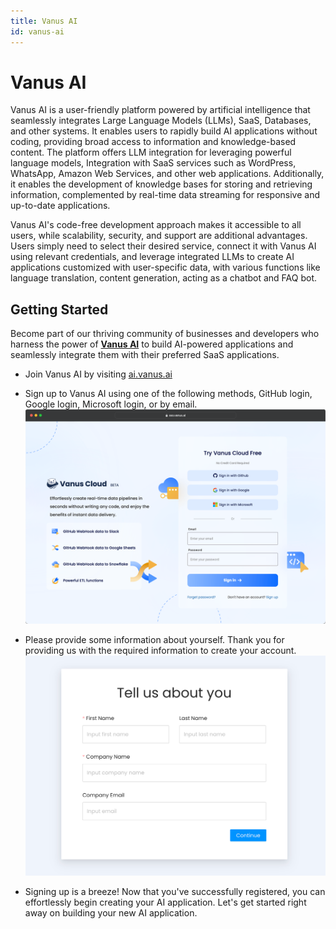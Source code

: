 ```yaml
---
title: Vanus AI
id: vanus-ai
---
```

# Vanus AI
Vanus AI is a user-friendly platform powered by artificial intelligence that seamlessly integrates Large Language Models (LLMs), SaaS, Databases, and other systems. It enables users to rapidly build AI applications without coding, providing broad access to information and knowledge-based content.
The platform offers LLM integration for leveraging powerful language models, Integration with SaaS services such as WordPress, WhatsApp, Amazon Web Services, and other web applications. Additionally, it enables the development of knowledge bases for storing and retrieving information, complemented by real-time data streaming for responsive and up-to-date applications.

Vanus AI's code-free development approach makes it accessible to all users, while scalability, security, and support are additional advantages. Users simply need to select their desired service, connect it with Vanus AI using relevant credentials, and leverage integrated LLMs to create AI applications customized with user-specific data, with various functions like language translation, content generation, acting as a chatbot and FAQ bot.

## Getting Started
Become part of our thriving community of businesses and developers who harness the power of **[Vanus AI](https://ai.vanus.ai)** to build AI-powered applications and seamlessly integrate them with their preferred SaaS applications.

- Join Vanus AI by visiting [ai.vanus.ai](https://ai.vanus.ai)
- Sign up to Vanus AI using one of the following methods, GitHub login, Google login, Microsoft login, or by email.
![](../../static/img/vanuscloud_loginin.png)

- Please provide some information about yourself. Thank you for providing us with the required information to create your account.
![](../../static/img/user-info.png)

- Signing up is a breeze! Now that you've successfully registered, you can effortlessly begin creating your AI application. Let's get started right away on building your new AI application.
